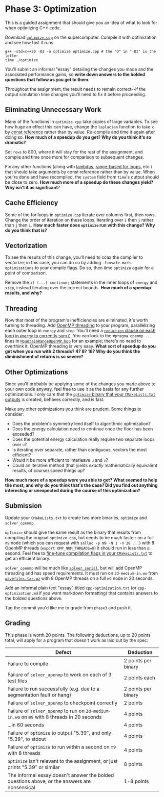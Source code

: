 ---
---

# Phase 3: Optimization

This is a guided assignment that should give you an idea of what to look for when optimizing C++ code.

Download [`optimize.cpp`](https://rc.byu.edu/course/optimize.cpp) on the supercomputer. Compile it with optimization and see how fast it runs:

```shell
g++ -std=c++20 -O3 -o optimize optimize.cpp # the "O" in "-O3" is the letter
time ./optimize
```

You'll submit an informal "essay" detailing the changes you made and the associated performance gains, so **write down answers to the bolded questions that follow as you get to them**.

Throughout the assignment, the result needs to remain correct--if the output simulation time changes you'll need to fix it before proceeding.



## Eliminating Unnecessary Work

Many of the functions in `optimize.cpp` take copies of large variables. To see how huge an effect this can have, change the `laplacian` function to take `x` by [const reference](https://www.learncpp.com/cpp-tutorial/pass-by-const-lvalue-reference/) rather than by value. Re-compile and time it again after doing so. **How much of a speedup do you get? Why do you think it's so dramatic?**

Set `rows` to 800, where it will stay for the rest of the assignment, and compile and time once more for comparison to subsequent changes.

Fix any other functions (along with [lambdas](https://en.cppreference.com/w/cpp/language/lambda#Lambda_capture), [range-based for loops](https://en.cppreference.com/w/cpp/language/range-for#Example), etc.) that should take arguments by const reference rather than by value. When you're done and have recompiled, the `system` field from `time`'s output should be close to zero. **How much more of a speedup do these changes yield? Why isn't it as significant**?



## Cache Efficiency

Some of the for loops in `optimize.cpp` iterate over columns first, then rows. Change the order of iteration on these loops, iterating over `i` then `j` rather than `j` then `i`. **How much faster does `optimize` run with this change? Why do you think that is?**



## Vectorization

To see the results of this change, you'll need to coax the compiler to vectorize; in this case, you can do so by adding `-funsafe-math-optimizations` to your compile flags. Do so, then time `optimize` again for a point of comparison.

Remove the `if (...) continue;` statements in the inner loops of `energy` and `step`, instead iterating over the correct bounds. **How much of a speedup results, and why?**



## Threading

Now that most of the program's inefficiencies are eliminated, it's worth turning to threading. Add [OpenMP threading](../readings/openmp.md) to your program, parallelizing each outer loop in `energy` and `step`. You'll need a [`reduction` clause on each loop in `energy` to correctly sum `E`](https://en.wikibooks.org/wiki/OpenMP/Reductions#A_parallel_way_of_summing). You can look to the `#pragma openmp ...` lines in [`MountainRangeOpenMP.hpp`](https://github.com/BYUHPC/sci-comp-course-example-cxx/blob/main/src/MountainRangeOpenMP.hpp) for an example; there's no need to overthink it, OpenMP threading is very easy. **What sort of speedup do you get when you run with 2 threads? 4? 8? 16? Why do you think the diminishment of returns is so severe?**



## Other Optimizations

Since you'll probably be applying some of the changes you made above to your own code anyway, feel free to use it as the basis for any further optimizations. I only care that the [`optimize` binary that your `CMakeLists.txt` outputs](#submission) is created, behaves correctly, and is fast.

Make any other optimizations you think are prudent. Some things to consider:

- Does the problem's symmetry lend itself to algorithmic optimization?
- Does the energy calculation need to continue once the floor has been exceeded?
- Does the potential energy calculation really require two separate loops over `u`?
- Is iterating over separate, rather than contiguous, vectors the most efficient?
- Would it be more efficient to interleave `u` and `v`?
- Could an iterative method (that yields *exactly* mathematically equivalent results, of course) speed things up?

**How much more of a speedup were you able to get? What seemed to help the most, and why do you think that's the case? Did you find out anything interesting or unexpected during the course of this optimization?**



## Submission

Update your `CMakeLists.txt` to create two more binaries, `optimize` and `solver_openmp`.

`optimize` should give the same result as the binary that results from compiling the original `optimize.cpp`, but needs to be much faster: on a full `m9` node (which you can request with `salloc -p m9 -N 1 -n 28 ...`) with 8 OpenMP threads (`export OMP_NUM_THREADS=8`) it should run in less than a second. Feel free to [fine-tune compilation flags in your `CMakeLists.txt`](https://coderefinery.github.io/cmake-workshop/flags-definitions-debugging/#controlling-compiler-flags) to get an efficient binary.

`solver_openmp` will be much like [`solver_serial`](phase2.md), but will add OpenMP threading and has speed requirements. It must run on `2d-medium-in.wo` from [`wavefiles.tar.gz`](https://rc.byu.edu/course/wavefiles.tar.gz) with 8 OpenMP threads on a full `m9` node in 20 seconds.

Add an informal plain text "essay" titled `cpp-optimization.txt` (or `cpp-optimization.md` if you want markdown formatting) that contains answers to the bolded questions above.

Tag the commit you'd like me to grade from `phase3` and push it.



## Grading

This phase is worth 20 points. The following deductions, up to 20 points total, will apply for a program that doesn't work as laid out by the spec:

| Defect | Deduction |
| --- | --- |
| Failure to compile | 2 points per binary |
| Failure of `solver_openmp` to work on each of 3 test files | 2 points each |
| Failure to run successfully (e.g. due to a segmentation fault or hang) | 2 points per binary |
| Failure of `solver_openmp` to checkpoint correctly | 2 points |
| Failure of `solver_openmp` to run on `2d-medium-in.wo` on `m9` with 8 threads in 20 seconds | 4 points |
| ...in 60 seconds | 4 points |
| Failure of `optimize` to output "5.39", and only "5.39", to stdout | 4 points |
| Failure of `optimize` to run within a second on `m9` with 8 threads | 4 points |
| `optimize` isn't relevant to the assignment, or just prints "5.39" or similar | 8 points |
| The informal essay doesn't answer the bolded questions above, or the answers are nonsensical | 1-8 points |
